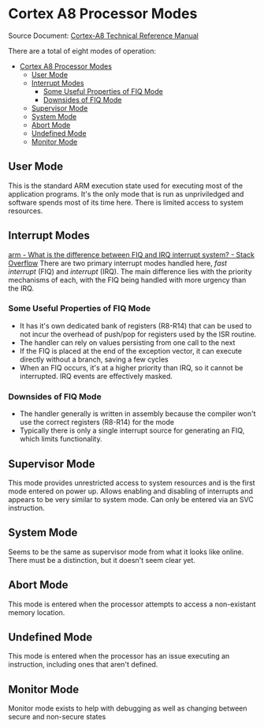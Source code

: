 # Cortex A8 Processor Modes

Source Document: [Cortex-A8 Technical Reference Manual](https://developer.arm.com/documentation/ddi0344/k/)

There are a total of eight modes of operation:
- [Cortex A8 Processor Modes](#cortex-a8-processor-modes)
  - [User Mode](#user-mode)
  - [Interrupt Modes](#interrupt-modes)
    - [Some Useful Properties of FIQ Mode](#some-useful-properties-of-fiq-mode)
    - [Downsides of FIQ Mode](#downsides-of-fiq-mode)
  - [Supervisor Mode](#supervisor-mode)
  - [System Mode](#system-mode)
  - [Abort Mode](#abort-mode)
  - [Undefined Mode](#undefined-mode)
  - [Monitor Mode](#monitor-mode)


## User Mode
This is the standard ARM execution state used for executing most of the application programs. It's the only
mode that is run as unpriviledged and software spends most of its time here. There is limited access to
system resources.

## Interrupt Modes
[arm - What is the difference between FIQ and IRQ interrupt system? - Stack Overflow](https://stackoverflow.com/questions/973933/what-is-the-difference-between-fiq-and-irq-interrupt-system)
There are two primary interrupt modes handled here, *fast interrupt* (FIQ) and *interrupt* (IRQ). The main difference
lies with the priority mechanisms of each, with the FIQ being handled with more urgency than the IRQ.

### Some Useful Properties of FIQ Mode
* It has it's own dedicated bank of registers (R8-R14) that can be used to not incur the overhead of push/pop for registers used
  by the ISR routine.
* The handler can rely on values persisting from one call to the next
* If the FIQ is placed at the end of the exception vector, it can execute directly without a branch, saving a few cycles
* When an FIQ occurs, it's at a higher priority than IRQ, so it cannot be interrupted. IRQ events are effectively masked.

### Downsides of FIQ Mode
* The handler generally is written in assembly because the compiler won't use the correct registers (R8-R14) for the mode
* Typically there is only a single interrupt source for generating an FIQ, which limits functionality.

## Supervisor Mode
This mode provides unrestricted access to system resources and is the first mode entered on power up. Allows enabling and disabling of interrupts
and appears to be very similar to system mode. Can only be entered via an SVC instruction.

## System Mode
Seems to be the same as supervisor mode from what it looks like online. There must be a distinction, but it doesn't seem clear yet.

## Abort Mode
This mode is entered when the processor attempts to access a non-existant memory location.

## Undefined Mode
This mode is entered when the processor has an issue executing an instruction, including ones that aren't defined.

## Monitor Mode
Monitor mode exists to help with debugging as well as changing between secure and non-secure states